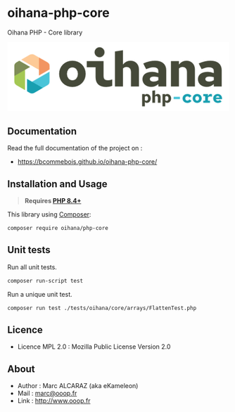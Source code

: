 # oihana-php-core
Oihana PHP - Core library

![Oihana Php Core](https://raw.githubusercontent.com/BcommeBois/oihana-php-core/main/.phpdoc/template/assets/images/oihana-php-core-logo-inline-512x160.png)

## Documentation

Read the full documentation of the project on :
- https://bcommebois.github.io/oihana-php-core/

## Installation and Usage

> **Requires [PHP 8.4+](https://php.net/releases/)**

This library using [Composer](https://getcomposer.org):

```bash
composer require oihana/php-core
```

## Unit tests

Run all unit tests.
```bash
composer run-script test
```

Run a unique unit test.
```bash
composer run test ./tests/oihana/core/arrays/FlattenTest.php
```

## Licence
 * Licence MPL 2.0 : Mozilla Public License Version 2.0

## About
 * Author : Marc ALCARAZ (aka eKameleon)
 * Mail : marc@ooop.fr
 * Link : http://www.ooop.fr